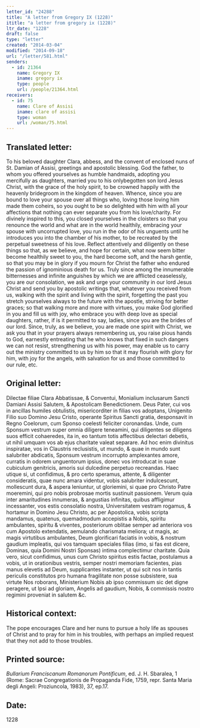 ```yaml
---
letter_id: "24288"
title: "A letter from Gregory IX (1228)"
ititle: "a letter from gregory ix (1228)"
ltr_date: "1228"
draft: false
type: "letter"
created: "2014-03-04"
modified: "2014-09-18"
url: "/letter/581.html"
senders:
  - id: 21364
    name: Gregory IX
    iname: gregory ix
    type: people
    url: /people/21364.html
receivers:
  - id: 75
    name: Clare of Assisi
    iname: clare of assisi
    type: woman
    url: /woman/75.html
---
```

<h2> Translated letter:</h2>To his beloved daughter Clara, abbess, and the convent of enclosed nuns of St. Damian of Assisi, greetings and apostolic blessing.
God the father, to whom you offered yourselves as humble handmaids, adopting you mercifully as daughters, married you to his onlybegotten son lord Jesus Christ, with the grace of the holy spirit, to be crowned happily with the heavenly bridegroom in the kingdom of heaven.  Whence, since you are bound to love your spouse over all things who, loving those loving him made them coheirs, so you ought to be so delighted with him with all your affections that nothing can ever separate you from his love/charity.  For divinely inspired to this, you closed yourselves in the cloisters so that you renounce the world and what are in the world healthily, embracing your spouse with uncorrupted love, you run in the odor of his unguents until he introduces you into the chamber of his mother, to be recreated by the perpetual sweetness of his love.
Reflect attentively and diligently on these things so that, as we believe, and hope for certain, what now seem bitter become healthily sweet to you, the hard become soft, and the harsh gentle, so that you may be in glory if you mourn for Christ the father who endured the passion of ignominious death for us.  Truly since among the innumerable bitternesses and infinite anguishes by which we are afflicted ceaselessly, you are our consolation, we ask and urge your community in our lord Jesus Christ and send you by apostolic writings that, whatever you received from us, walking with the spirit and living with the spirit, forgetting the past you stretch yourselves always to the future with the apostle, striving for better graces; so that walking more and more with virtues, you make God glorified in you and fill us with joy, who embrace you with deep love as special daughters, rather, if is it permitted to say, ladies, since you are the brides of our lord.
Since, truly, as we believe, you are made one spirit with Christ, we ask you that in your prayers always remembering us, you raise pious hands to God, earnestly entreating that he who knows that fixed in such dangers we can not resist, strengthening us with his power, may enable us to carry out the ministry committed to us by him so that it may flourish with glory for him, with joy for the angels, with salvation for us and those committed to our rule, etc.
<h2 class="mt-4"> Original letter:</h2>Dilectae filiae Clara Abbatissae, & Conventui, Monialium inclusarum Sancti Damiani Assisi Salutem, & Apostolicam Benedictionem.
Deus Pater, cui vos in ancillas humiles obtulistis, misericorditer in filias vos adoptans, Unigenito Filio suo Domino Jesu Cristo, operante Spiritus Sancti gratia, desponsavit in Regno Coelorum, cum Sponso coelesti feliciter coronandas. Unde, cum Sponsum vestrum super omnia diligere teneamini, qui diligentes se diligens suos efficit cohaeredes, ita in, eo tantum totis affectibus delectari debetis, ut nihil umquam vos ab ejus charitate valeat separare. Ad hoc enim divinitus inspiratae, vos in Claustris reclusistis, ut mundo, & quae in mundo sunt salubriter abdicatis, Sponsum vestrum incorrupto amplexantes amore, curratis in odorem unguentorum ipsius, donec vos introducat in suae cubiculum genitricis, amoris sui dulcedine perpetuo recreandas. Haec utique si, ut confidimus, & pro certo speramus, attente, & diligenter consideratis, quae nunc amara videntur, vobis salubriter indulcescunt, mollescunt dura, & aspera leniuntur, ut gloriemini, si quae pro Christo Patre moeremini, qui pro nobis probrosae mortis sustinuit passionem. Verum quia inter amaritudines innumeras, & angustias infinitas, quibus affligimur incessanter, vos estis consolatio nostra, Universitatem vestram rogamus, & hortamur in Domino Jesu Christo, ac per Apostolica, vobis scripta mandamus, quatenus, quemadmodum accepistis a Nobis, spiritu ambulantes, spiritu & viventes, posteriorum oblitae semper ad anteriora vos cum Apostolo extendatis, aemulando charismata meliora; ut magis, ac magis virtutibus ambulantes, Deum glorificari faciatis in vobis, & nostrum gaudium impleatis, qui vos tamquam speciales filias (imo, si fas est dicere, Dominas, quia Domini Nostri Sponsas) intima complectimur charitate. Quia vero, sicut confidimus, unus cum Christo spiritus estis factae, postulamus a vobis, ut in orationibus vestris, semper nostri memoriam facientes, pias manus elevetis ad Deum, supplicantes instanter, ut qui scit nos in tantis periculis constitutos pro humana fragilitate non posse subsistere, sua virtute Nos roborans, Ministerium Nobis ab ipso commissum sic det digne peragere, ut Ipsi ad gloriam, Angelis ad gaudium, Nobis, & commissis nostro regimini proveniat in salutem &c.
<h2 class="mt-4"> Historical context:</h2>The pope encourages Clare and her nuns to pursue a holy life as spouses of Christ and to pray for him in his troubles, with perhaps an implied request that they not add to those troubles.
<h2 class="mt-4"> Printed source:</h2><p><em>Bullarium Franciscanum Romanorum Pontificum</em>, ed. J. H. Sbaralea, 1 (Rome: Sacrae Congregationis de Propaganda Fide, 1759, repr. Santa Maria degli Angeli: Proziuncola, 1983), 37, ep.17.</p><h2 class="mt-4"> Date:</h2>1228